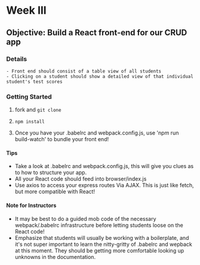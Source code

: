 # Week III

## Objective: Build a React front-end for our CRUD app

### Details
	- Front end should consist of a table view of all students
	- Clicking on a student should show a detailed view of that individual student's test scores


### Getting Started
1) fork and `git clone`

2) `npm install`

3)  Once you have your .babelrc and webpack.config.js, use 'npm run build-watch' to bundle your front end!



#### Tips
- Take a look at .babelrc and webpack.config.js, this will give you clues as to how to structure your app.
- All your React code should feed into browser/index.js
- Use axios to access your express routes Via AJAX. This is just like fetch, but more compatible with React!

#### Note for Instructors
- It may be best to do a guided mob code of the necessary webpack/.babelrc infrastructure before letting students loose on the React code!
- Emphasize that students will usually be working with a boilerplate, and it's not super important to learn the nitty-gritty of .babelrc and wepback at this moment. They should be getting more comfortable looking up unknowns in the documentation.


